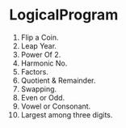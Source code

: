 # LogicalProgram
1.  Flip a Coin.
2.  Leap Year.
3.  Power Of 2.
4.  Harmonic No.
5.  Factors.
6.  Quotient & Remainder.
7.  Swapping.
8.  Even or Odd.
9.  Vowel or Consonant.
10. Largest among three digits.

